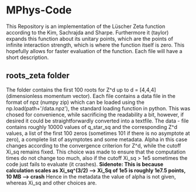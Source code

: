
<!--ts-->
<!--te-->

# MPhys-Code
This Repository is an implementation of the Lüscher Zeta function according to the Kim, Sachrajda and Sharpe. Furthermore it (taylor) expands this function about its unitary points, which are the points of infinite interaction strength, which is where the function itself is zero. This hopefully allows for faster evaluation of the function. Each file will have a short description.



## roots_zeta folder
The folder contains the first 100 roots for Z^d up to d = [4,4,4] (dimensionless momentum vector). Each file contains a data file in the format of npz (numpy zip) which can be loaded using the np.load(path+'/data.npz'), the standard loading function in python. This was chosed for convenience, while sacrificing the readability a bit, however, if desired it could be straightforwardly converted into a textfile.
The data - file contains roughly 10000 values of q_star_sq and the corresponding Z^d values, a list of the first 100 zeros (sometimes 101 if there is no asymptote at zero), a complete list of asymptotes and some metadata. Alpha in this case changes according to the convergence criterion for Z^d, while the cutoff Xi_sq remains fixed. This choice was made to ensure that the computation times do not change too much, also if the cutoff Xi_sq > 1e5 sometimes the code just fails to evaluate (it crashes). **Sidenote: This is because calculation scales as Xi_sq^(3/2) --> Xi_Sq of 1e5 is roughly 1e7.5 points, 10 MB --> crash** Hence in the metadata the value of alpha is not given, whereas Xi_sq and other choices are.
